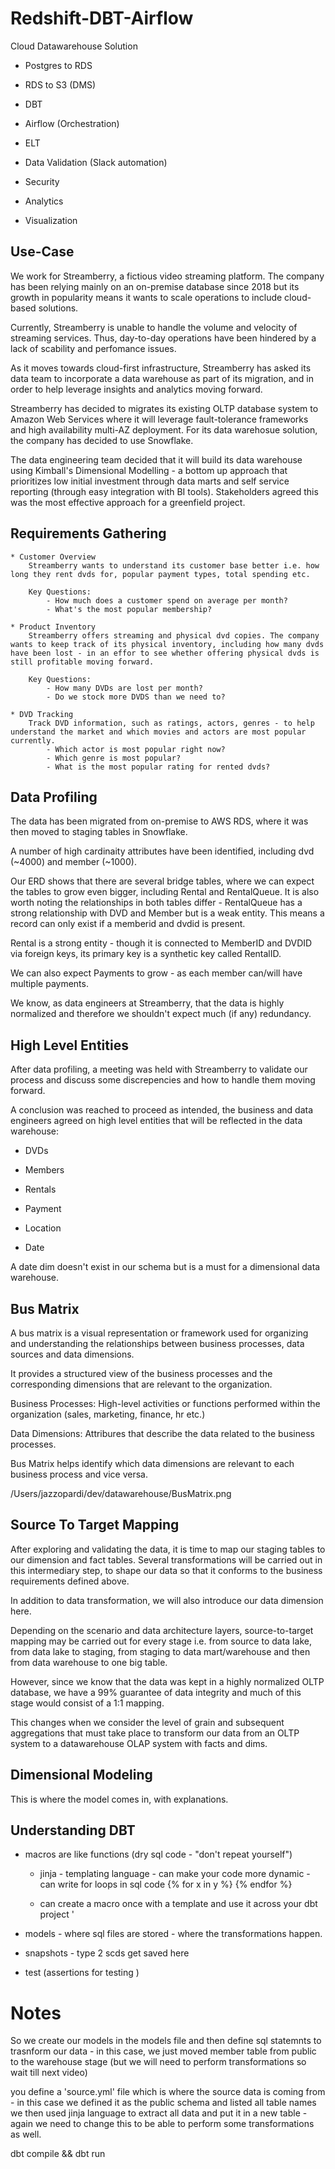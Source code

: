 # Redshift-DBT-Airflow

Cloud Datawarehouse Solution

- Postgres to RDS
- RDS to S3 (DMS)

- DBT
- Airflow (Orchestration)
- ELT
- Data Validation (Slack automation)
- Security
- Analytics
- Visualization

## Use-Case

We work for Streamberry, a fictious video streaming platform. The company has been relying mainly on an on-premise database since 2018 but its growth in popularity means it wants to scale operations to include cloud-based solutions.

Currently, Streamberry is unable to handle the volume and velocity of streaming services. Thus, day-to-day operations have been hindered by a lack of scability and perfomance issues.

As it moves towards cloud-first infrastructure, Streamberry has asked its data team to incorporate a data warehouse as part of its migration, and in order to help leverage insights and analytics moving forward.

Streamberry has decided to migrates its existing OLTP database system to Amazon Web Services where it will leverage fault-tolerance frameworks and high availability multi-AZ deployment. For its data warehosue solution, the company has decided to use Snowflake.

The data engineering team decided that it will build its data warehouse using Kimball's Dimensional Modelling - a bottom up approach that prioritizes low initial investment through data marts and self service reporting (through easy integration with BI tools). Stakeholders agreed this was the most effective approach for a greenfield project.

## Requirements Gathering

    * Customer Overview
        Streamberry wants to understand its customer base better i.e. how long they rent dvds for, popular payment types, total spending etc. 

        Key Questions:
            - How much does a customer spend on average per month?
            - What's the most popular membership?

    * Product Inventory
        Streamberry offers streaming and physical dvd copies. The company wants to keep track of its physical inventory, including how many dvds have been lost - in an effor to see whether offering physical dvds is still profitable moving forward.

        Key Questions:
            - How many DVDs are lost per month?
            - Do we stock more DVDS than we need to?
    
    * DVD Tracking
        Track DVD information, such as ratings, actors, genres - to help understand the market and which movies and actors are most popular currently. 
            - Which actor is most popular right now?
            - Which genre is most popular?
            - What is the most popular rating for rented dvds?

## Data Profiling

The data has been migrated from on-premise to AWS RDS, where it was then moved to staging tables in Snowflake.

A number of high cardinaity attributes have been identified, including dvd (~4000) and member (~1000).

Our ERD shows that there are several bridge tables, where we can expect the tables to grow even bigger, including Rental and RentalQueue. It is also worth noting the relationships in both tables differ - RentalQueue has a strong relationship with DVD and Member but is a weak entity. This means a record can only exist if a memberid and dvdid is present.

Rental is a strong entity - though it is connected to MemberID and DVDID via foreign keys, its primary key is a synthetic key called RentalID.

We can also expect Payments to grow - as each member can/will have multiple payments.

We know, as data engineers at Streamberry, that the data is highly normalized and therefore we shouldn't expect much (if any) redundancy. 

## High Level Entities

After data profiling, a meeting was held with Streamberry to validate our process and discuss some discrepencies and how to handle them moving forward.

A conclusion was reached to proceed as intended, the business and data engineers agreed on high level entities that will be reflected in the data warehouse:

- DVDs

- Members

- Rentals

- Payment

- Location

- Date

A date dim doesn't exist in our schema but is a must for a dimensional data warehouse.

## Bus Matrix

A bus matrix is a visual representation or framework used for organizing and understanding the relationships between business processes, data sources and data dimensions.

It provides a structured view of the business processes and the corresponding dimensions that are relevant to the organization.

Business Processes: High-level activities or functions performed within the organization (sales, marketing, finance, hr etc.)

Data Dimensions: Attribures that describe the data related to the business processes.

Bus Matrix helps identify which data dimensions are relevant to each business process and vice versa.

/Users/jazzopardi/dev/datawarehouse/BusMatrix.png

## Source To Target Mapping

After exploring and validating the data, it is time to map our staging tables to our dimension and fact tables. Several transformations will be carried out in this intermediary step, to shape our data so that it conforms to the business requirements defined above.

In addition to data transformation, we will also introduce our data dimension here.

Depending on the scenario and data architecture layers, source-to-target mapping may be carried out for every stage i.e. from source to data lake, from data lake to staging, from staging to data mart/warehouse and then from data warehouse to one big table.

However, since we know that the data was kept in a highly normalized OLTP database, we have a 99% guarantee of data integrity and much of this stage would consist of a 1:1 mapping.

This changes when we consider the level of grain and subsequent aggregations that must take place to transform our data from an OLTP system to a datawarehouse OLAP system with facts and dims.

## Dimensional Modeling

This is where the model comes in, with explanations.

## Understanding DBT

- macros are like functions (dry sql code - "don't repeat yourself")
    - jinja - templating language - can make your code more dynamic - can write for loops in sql code {% for x in y %} {% endfor %}

    - can create a macro once with a template and use it across your dbt project '

- models - where sql files are stored - where the transformations happen.

- snapshots - type 2 scds get saved here
- test (assertions for testing )



# Notes

So we create our models in the models file and then define sql statemnts to trasnform our data - in this case, we just moved member table from public
to the warehouse stage (but we will need to perform transformations so wait till next video)

 you define a 'source.yml' file which is where the source data is coming from - in this case we defined it as the public schema and listed all table names
  we then used jinja language to extract all data and put it in a new table - again we need to change this to be able to perform some transformations as well. 

  dbt compile && dbt run 
